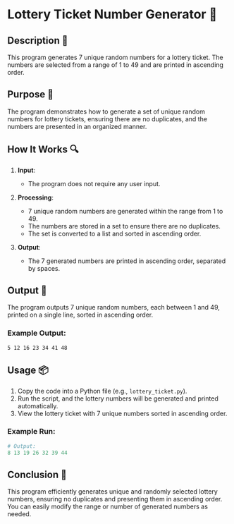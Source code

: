 # Lottery Ticket Number Generator 🎰

## Description 📝

This program generates 7 unique random numbers for a lottery ticket.
The numbers are selected from a range of 1 to 49 and are printed in ascending order.

## Purpose 🎯

The program demonstrates how to generate a set of unique random numbers for lottery tickets, ensuring there are no duplicates, and the numbers are presented in an organized manner.

## How It Works 🔍

1. **Input**:
    - The program does not require any user input.
2. **Processing**:

    - 7 unique random numbers are generated within the range from 1 to 49.
    - The numbers are stored in a set to ensure there are no duplicates.
    - The set is converted to a list and sorted in ascending order.

3. **Output**:
    - The 7 generated numbers are printed in ascending order, separated by spaces.

## Output 📜

The program outputs 7 unique random numbers, each between 1 and 49, printed on a single line, sorted in ascending order.

### Example Output:

```
5 12 16 23 34 41 48
```

## Usage 📦

1. Copy the code into a Python file (e.g., `lottery_ticket.py`).
2. Run the script, and the lottery numbers will be generated and printed automatically.
3. View the lottery ticket with 7 unique numbers sorted in ascending order.

### Example Run:

```python
# Output:
8 13 19 26 32 39 44
```

## Conclusion 🚀

This program efficiently generates unique and randomly selected lottery numbers, ensuring no duplicates and presenting them in ascending order.
You can easily modify the range or number of generated numbers as needed.
